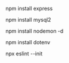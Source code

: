 npm install express

npm install mysql2

npm install nodemon -d

npm install dotenv

npx eslint --init
